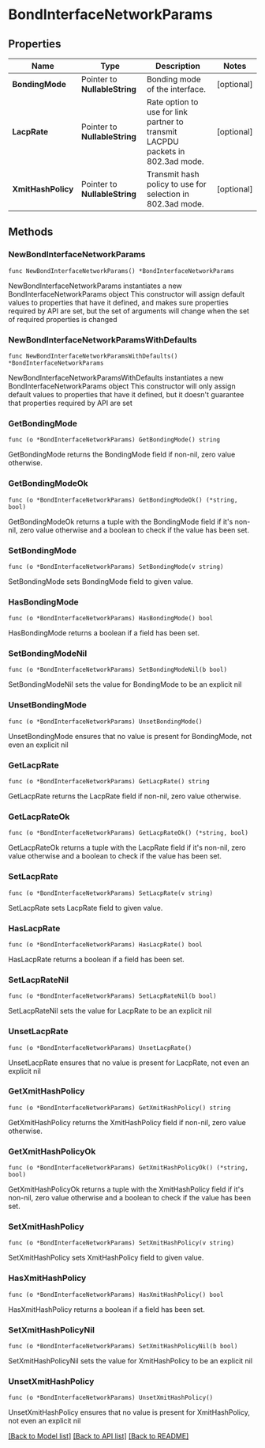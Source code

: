 # BondInterfaceNetworkParams

## Properties

Name | Type | Description | Notes
------------ | ------------- | ------------- | -------------
**BondingMode** | Pointer to **NullableString** | Bonding mode of the interface. | [optional] 
**LacpRate** | Pointer to **NullableString** | Rate option to use for link partner to transmit LACPDU packets in 802.3ad mode. | [optional] 
**XmitHashPolicy** | Pointer to **NullableString** | Transmit hash policy to use for selection in 802.3ad mode. | [optional] 

## Methods

### NewBondInterfaceNetworkParams

`func NewBondInterfaceNetworkParams() *BondInterfaceNetworkParams`

NewBondInterfaceNetworkParams instantiates a new BondInterfaceNetworkParams object
This constructor will assign default values to properties that have it defined,
and makes sure properties required by API are set, but the set of arguments
will change when the set of required properties is changed

### NewBondInterfaceNetworkParamsWithDefaults

`func NewBondInterfaceNetworkParamsWithDefaults() *BondInterfaceNetworkParams`

NewBondInterfaceNetworkParamsWithDefaults instantiates a new BondInterfaceNetworkParams object
This constructor will only assign default values to properties that have it defined,
but it doesn't guarantee that properties required by API are set

### GetBondingMode

`func (o *BondInterfaceNetworkParams) GetBondingMode() string`

GetBondingMode returns the BondingMode field if non-nil, zero value otherwise.

### GetBondingModeOk

`func (o *BondInterfaceNetworkParams) GetBondingModeOk() (*string, bool)`

GetBondingModeOk returns a tuple with the BondingMode field if it's non-nil, zero value otherwise
and a boolean to check if the value has been set.

### SetBondingMode

`func (o *BondInterfaceNetworkParams) SetBondingMode(v string)`

SetBondingMode sets BondingMode field to given value.

### HasBondingMode

`func (o *BondInterfaceNetworkParams) HasBondingMode() bool`

HasBondingMode returns a boolean if a field has been set.

### SetBondingModeNil

`func (o *BondInterfaceNetworkParams) SetBondingModeNil(b bool)`

 SetBondingModeNil sets the value for BondingMode to be an explicit nil

### UnsetBondingMode
`func (o *BondInterfaceNetworkParams) UnsetBondingMode()`

UnsetBondingMode ensures that no value is present for BondingMode, not even an explicit nil
### GetLacpRate

`func (o *BondInterfaceNetworkParams) GetLacpRate() string`

GetLacpRate returns the LacpRate field if non-nil, zero value otherwise.

### GetLacpRateOk

`func (o *BondInterfaceNetworkParams) GetLacpRateOk() (*string, bool)`

GetLacpRateOk returns a tuple with the LacpRate field if it's non-nil, zero value otherwise
and a boolean to check if the value has been set.

### SetLacpRate

`func (o *BondInterfaceNetworkParams) SetLacpRate(v string)`

SetLacpRate sets LacpRate field to given value.

### HasLacpRate

`func (o *BondInterfaceNetworkParams) HasLacpRate() bool`

HasLacpRate returns a boolean if a field has been set.

### SetLacpRateNil

`func (o *BondInterfaceNetworkParams) SetLacpRateNil(b bool)`

 SetLacpRateNil sets the value for LacpRate to be an explicit nil

### UnsetLacpRate
`func (o *BondInterfaceNetworkParams) UnsetLacpRate()`

UnsetLacpRate ensures that no value is present for LacpRate, not even an explicit nil
### GetXmitHashPolicy

`func (o *BondInterfaceNetworkParams) GetXmitHashPolicy() string`

GetXmitHashPolicy returns the XmitHashPolicy field if non-nil, zero value otherwise.

### GetXmitHashPolicyOk

`func (o *BondInterfaceNetworkParams) GetXmitHashPolicyOk() (*string, bool)`

GetXmitHashPolicyOk returns a tuple with the XmitHashPolicy field if it's non-nil, zero value otherwise
and a boolean to check if the value has been set.

### SetXmitHashPolicy

`func (o *BondInterfaceNetworkParams) SetXmitHashPolicy(v string)`

SetXmitHashPolicy sets XmitHashPolicy field to given value.

### HasXmitHashPolicy

`func (o *BondInterfaceNetworkParams) HasXmitHashPolicy() bool`

HasXmitHashPolicy returns a boolean if a field has been set.

### SetXmitHashPolicyNil

`func (o *BondInterfaceNetworkParams) SetXmitHashPolicyNil(b bool)`

 SetXmitHashPolicyNil sets the value for XmitHashPolicy to be an explicit nil

### UnsetXmitHashPolicy
`func (o *BondInterfaceNetworkParams) UnsetXmitHashPolicy()`

UnsetXmitHashPolicy ensures that no value is present for XmitHashPolicy, not even an explicit nil

[[Back to Model list]](../README.md#documentation-for-models) [[Back to API list]](../README.md#documentation-for-api-endpoints) [[Back to README]](../README.md)


